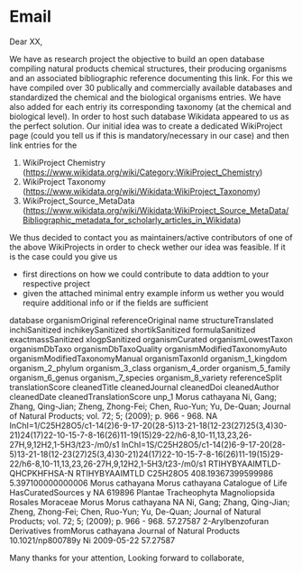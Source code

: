 # Email

Dear XX,

We have as research project the objective to build an open database compiling natural products chemical structures, their producing organisms and an associated bibliographic reference documenting this link. For this we have compiled over 30 publically and commercially available databases and standardized the chemical and the biological organisms entries. We have also added for each entriy its corresponding taxonomy (at the chemical and biological level).
In order to host such database Wikidata appeared to us as the perfect solution.
Our initial idea was to create a dedicated WikiProject page (could you tell us if this is mandatory/necessary in our case) and then link entries for the

1. WikiProject Chemistry (<https://www.wikidata.org/wiki/Category:WikiProject_Chemistry>)
2. WikiProject Taxonomy (<https://www.wikidata.org/wiki/Wikidata:WikiProject_Taxonomy>)
3. WikiProject_Source_MetaData (<https://www.wikidata.org/wiki/Wikidata:WikiProject_Source_MetaData/Bibliographic_metadata_for_scholarly_articles_in_Wikidata>)

We thus decided to contact you as maintainers/active contributors of one of the above WikiProjects in order to check wether our idea was feasible.
If it is the case could you give us

- first directions on how we could contribute to data addtion to your respective project
- given the attached minimal entry example inform us wether you would require additional info or if the fields are sufficient

database organismOriginal referenceOriginal name structureTranslated inchiSanitized inchikeySanitized shortikSanitized formulaSanitized exactmassSanitized xlogpSanitized organismCurated organismLowestTaxon organismDbTaxo organismDbTaxoQuality organismModifiedTaxonomyAuto organismModifiedTaxonomyManual organismTaxonId organism_1_kingdom organism_2_phylum organism_3_class organism_4_order organism_5_family organism_6_genus organism_7_species organism_8_variety referenceSplit translationScore cleanedTitle cleanedJournal cleanedDoi cleanedAuthor cleanedDate cleanedTranslationScore
unp_1 Morus cathayana Ni, Gang; Zhang, Qing-Jian; Zheng, Zhong-Fei; Chen, Ruo-Yun; Yu, De-Quan; Journal of Natural Products; vol. 72; 5; (2009); p. 966 - 968. NA InChI=1/C25H28O5/c1-14(2)6-9-17-20(28-5)13-21-18(12-23(27)25(3,4)30-21)24(17)22-10-15-7-8-16(26)11-19(15)29-22/h6-8,10-11,13,23,26-27H,9,12H2,1-5H3/t23-/m0/s1 InChI=1S/C25H28O5/c1-14(2)6-9-17-20(28-5)13-21-18(12-23(27)25(3,4)30-21)24(17)22-10-15-7-8-16(26)11-19(15)29-22/h6-8,10-11,13,23,26-27H,9,12H2,1-5H3/t23-/m0/s1 RTIHYBYAAIMTLD-QHCPKHFHSA-N RTIHYBYAAIMTLD C25H28O5 408.19367399599986 5.397100000000006 Morus cathayana Morus cathayana Catalogue of Life HasCuratedSources y NA 619896 Plantae Tracheophyta Magnoliopsida Rosales Moraceae Morus Morus cathayana NA Ni, Gang; Zhang, Qing-Jian; Zheng, Zhong-Fei; Chen, Ruo-Yun; Yu, De-Quan; Journal of Natural Products; vol. 72; 5; (2009); p. 966 - 968. 57.27587 2-Arylbenzofuran Derivatives fromMorus cathayana Journal of Natural Products 10.1021/np800789y Ni 2009-05-22 57.27587

Many thanks for your attention,
Looking forward to collaborate,
